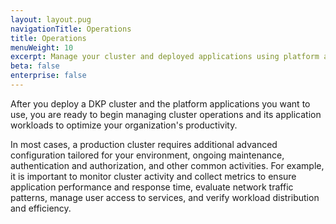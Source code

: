 ```yaml
---
layout: layout.pug
navigationTitle: Operations
title: Operations
menuWeight: 10
excerpt: Manage your cluster and deployed applications using platform applications
beta: false
enterprise: false
---
```


After you deploy a DKP cluster and the platform applications you want to use, you are ready to begin managing cluster operations and its application workloads to optimize your organization's productivity.

In most cases, a production cluster requires additional advanced configuration tailored for your environment, ongoing maintenance, authentication and authorization, and other common activities. For example, it is important to monitor cluster activity and collect metrics to ensure application performance and response time, evaluate network traffic patterns, manage user access to services, and verify workload distribution and efficiency.
